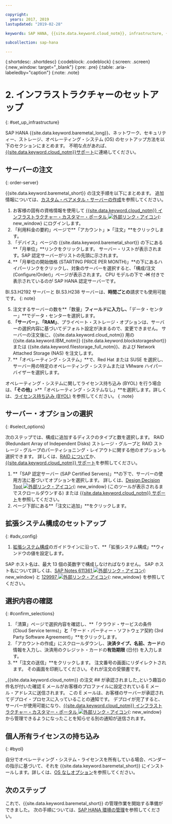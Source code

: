 ```yaml
---

copyright:
  years: 2017, 2019
lastupdated: "2019-02-28"

keywords: SAP HANA, {{site.data.keyword.cloud_notm}}, infrastructure, {{site.data.keyword.baremetal_short}}, SAP-certified infrastructure, deployment, BYOL,

subcollection: sap-hana

---
```


{:shortdesc: .shortdesc}
{:codeblock: .codeblock}
{:screen: .screen}
{:new_window: target="_blank"}
{:pre: .pre}
{:table: .aria-labeledby="caption"}
{:note: .note}

# 2. インフラストラクチャーのセットアップ
{: #set_up_infrastructure}

SAP HANA {{site.data.keyword.baremetal_long}}、ネットワーク、セキュリティー、ストレージ、オペレーティング・システム (OS) のセットアップ方法を以下のセクションにまとめます。 不明な点があれば、[{{site.data.keyword.cloud_notm}}サポート](/docs/get-support?topic=get-support-getting-customer-support#getting-customer-support)に連絡してください。

## サーバーの注文
{: order-server}

{{site.data.keyword.baremetal_short}} の注文手順を以下にまとめます。 追加情報については、[カスタム・ベアメタル・サーバーの作成](/docs/bare-metal?topic=bare-metal-ordering-baremetal-server#ordering-baremetal-server)を参照してください。

1. お客様の固有の資格情報を使用して [{{site.data.keyword.cloud_notm}} インフラストラクチャー・カスタマー・ポータル ![外部リンク・アイコン](../../icons/launch-glyph.svg "外部リンク・アイコン")](https://control.softlayer.com){: new_window} にログインします。
2. 「利用料金の要約」ページで**「アカウント」**>**「注文」**をクリックします。
3. 「デバイス」ページの {{site.data.keyword.baremetal_short}} の下にある**「月単位」**リンクをクリックします。 サーバー・リストが表示されます。SAP 認定サーバーがリストの先頭に示されます。
4. **「月単位の開始価格 (STARTING PRICE PER MONTH)」**の下にあるハイパーリンクをクリックし、対象のサーバーを選択すると、「構成/注文 (Configure/Order)」ページが表示されます。 CPU モデルの下で **-H** 付きで表示されているのが SAP HANA 認定サーバーです。  

BI.S3.H2192 サーバーと BI.S3.H238 サーバーは、**時間ごとの**請求でも使用可能です。
{: note}

5. 注文するサーバーの数を**「数量」**フィールドに入力し、**「データ・センター」**でデータ・センターを選択します。
6. **「サーバー」**、**「RAM」**、プライベート・ストレージ・オプションは、サーバーの選択内容に基づいてデフォルト設定が決まるので、変更できません。 サーバーの注文後に、{{site.data.keyword.cloud_notm}} 用の {{site.data.keyword.IBM_notm}} {{site.data.keyword.blockstorageshort}} または {{site.data.keyword.filestorage_full_notm}}、および Network Attached Storage (NAS) を注文します。
7. **「オペレーティング・システム」**で、Red Hat または SUSE を選択し、サーバー用の特定のオペレーティング・システムまたは VMware ハイパーバイザーを選択します。

オペレーティング・システムに関してライセンス持ち込み (BYOL) を行う場合は、**「その他」**>**「オペレーティング・システムなし」**を選択します。詳しくは、[ライセンス持ち込み (BYOL)](#byol) を参照してください。
{ :note}

## サーバー・オプションの選択
{: #select_options}

次のステップでは、構成に追加するディスクのタイプと数を選択します。 RAID (Redundant Array of Independent Disks) ストレージ・グループと RAID ストレージ・グループのパーティショニング・レイアウトに関する他のオプションも選択できます。 詳しくは、[RAID について](/docs/bare-metal?topic=bare-metal-about-raid#about-raid)か、[{{site.data.keyword.cloud_notm}} サポート](/docs/get-support?topic=get-support-getting-customer-support#getting-customer-support)を参照してください。

1. **「SAP 認定サーバー (SAP Certified Servers)」**の下で、サーバーの使用方法に基づいてオプションを選択します。 詳しくは、[Design Decision Tool ![外部リンク・アイコン](../../icons/launch-glyph.svg "外部リンク・アイコン")](https://github.com/ibm-cloud-architecture/infrastructure-design-decision-tool){: new_window} (このツールが表示されるまでスクロールダウンする) または [{{site.data.keyword.cloud_notm}} サポート](/docs/get-support?topic=get-support-getting-customer-support#getting-customer-support)を参照してください。
2. ページ下部にある**「注文に追加」**をクリックします。

## 拡張システム構成のセットアップ
{: #adv_config}

1. [拡張システム構成](/docs/bare-metal?topic=bare-metal-ordering-baremetal-server#ordering-baremetal-server)のガイドラインに沿って、**「拡張システム構成」**ウィンドウの値を設定します。

SAP ホスト名は、最大 13 個の英数字で構成しなければなりません。 SAP ホスト名について詳しくは、[SAP Notes 611361 ![外部リンク・アイコン](../../icons/launch-glyph.svg "外部リンク・アイコン")](https://launchpad.support.sap.com/#/611361){: new_window} と [129997 ![外部リンク・アイコン](../../icons/launch-glyph.svg "外部リンク・アイコン")](https://launchpad.support.sap.com/#/129997){: new_window} を参照してください。

## 選択内容の確認
{: #confirm_selections}

1. 「清算」ページで選択内容を確認し、**「クラウド・サービスの条件 (Cloud Service terms)」**と**「サード・パーティー・ソフトウェア契約 (3rd Party Software Agreement)」**をクリックします。
2. 「アカウントの作成」にスクロールダウンし、**決済タイプ、名前、カード**の情報を入力し、決済用のクレジット・カードの**有効期限** (日付) を入力します。
3. **「注文の送信」**をクリックします。 注文番号の画面にリダイレクトされます。 その画面を印刷してください。それが注文の受領書です。

_{{site.data.keyword.cloud_notm}} の注文 ## が承認されました_という趣旨の件名が付いた確認 E メールがお客様のプロファイルに設定されている E メール・アドレスに送信されます。 この E メールは、お客様のサーバーが承認されてデプロイ・プロセスに入っていることの通知です。 デプロイが完了すると、サーバーが使用可能になり、[{{site.data.keyword.cloud_notm}} インフラストラクチャー・カスタマー・ポータル ![外部リンク・アイコン](../../icons/launch-glyph.svg "外部リンク・アイコン")](https://control.softlayer.com){: new_window} から管理できるようになったことを知らせる別の通知が送信されます。

## 個人所有ライセンスの持ち込み
{: #byol}

自分でオペレーティング・システム・ライセンスを所有している場合、ベンダーの指示に基づいて、それを {{site.data.keyword.baremetal_short}} にインストールします。詳しくは、[OS なしオプション](/docs/bare-metal?topic=bare-metal-how-to-install-an-operating-system-on-a-no-os-server-#bm-no-os)を参照してください。

## 次のステップ

これで、{{site.data.keyword.baremetal_short}} の管理作業を開始する準備ができました。 次の手順については、[SAP HANA 環境の管理](/docs/infrastructure/sap-hana?topic=sap-hana-manage_environment#manage_environment)を参照してください。
